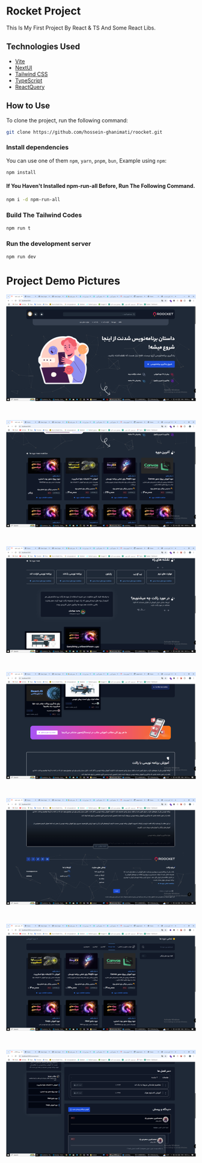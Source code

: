 # Rocket Project

This Is My First Project By React & TS And Some React Libs.

## Technologies Used

- [Vite](https://vitejs.dev/guide/)
- [NextUI](https://nextui.org)
- [Tailwind CSS](https://tailwindcss.com)
- [TypeScript](https://www.typescriptlang.org)
- [ReactQuery](https://tanstack.com/query/latest/docs/framework/react/overview)

## How to Use

To clone the project, run the following command:

```bash
git clone https://github.com/hossein-ghanimati/roocket.git
```

### Install dependencies

You can use one of them `npm`, `yarn`, `pnpm`, `bun`, Example using `npm`:

```bash
npm install
```
#### If You Haven't Installed npm-run-all Before, Run The Following Command.

```bash
npm i -d npm-run-all
```

### Build The Tailwind Codes

```bash
npm run t
```
### Run the development server

```bash
npm run dev
```

# Project Demo Pictures
![Project Screenshot](https://raw.githubusercontent.com/hossein-ghanimati/roocket/refs/heads/main/demo/1.png)
<br>  
<br>  

![Project Screenshot](https://raw.githubusercontent.com/hossein-ghanimati/roocket/refs/heads/main/demo/2.png)
<br>  
<br>  

![Project Screenshot](https://raw.githubusercontent.com/hossein-ghanimati/roocket/refs/heads/main/demo/3.png)
<br>  
<br>  

![Project Screenshot](https://raw.githubusercontent.com/hossein-ghanimati/roocket/refs/heads/main/demo/4.png)
<br>  
<br>  

![Project Screenshot](https://raw.githubusercontent.com/hossein-ghanimati/roocket/refs/heads/main/demo/5.png)
<br>  
<br>  

![Project Screenshot](https://raw.githubusercontent.com/hossein-ghanimati/roocket/refs/heads/main/demo/6.png)
<br>  
<br>  

![Project Screenshot](https://raw.githubusercontent.com/hossein-ghanimati/roocket/refs/heads/main/demo/7.png)
<br>  

